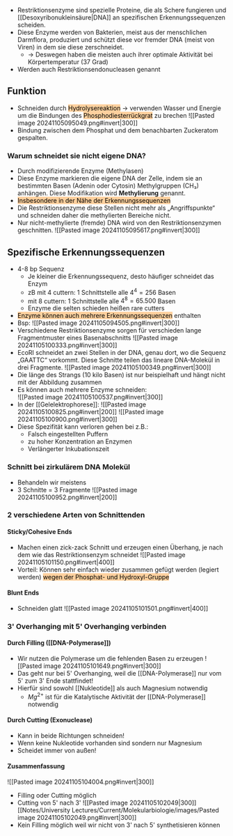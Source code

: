 - Restriktionsenzyme sind spezielle Proteine, die als Schere fungieren und [[Desoxyribonukleinsäure|DNA]] an spezifischen Erkennungssequenzen scheiden. 
- Diese Enzyme werden von Bakterien, meist aus der menschlichen Darmflora, produziert und schützt diese vor fremder DNA (meist von Viren) in dem sie diese zerschneidet.
	- -> Deswegen haben die meisten auch ihrer optimale Aktivität bei Körpertemperatur (37 Grad)
- Werden auch Restriktionsendonucleasen genannt
## Funktion
- Schneiden durch <mark style="background: #FFB86CA6;">Hydrolysereaktion</mark> -> verwenden Wasser und Energie um die Bindungen des <mark style="background: #FFB86CA6;">Phosphodiesterrückgrat</mark> zu brechen
![[Pasted image 20241105095049.png#invert|300]]
- Bindung zwischen dem Phosphat und dem benachbarten Zuckeratom gespalten.
### Warum schneidet sie nicht eigene DNA?
- Durch modifizierende Enzyme (Methylasen)
- Diese Enzyme markieren die eigene DNA der Zelle, indem sie an bestimmten Basen (Adenin oder Cytosin) Methylgruppen (CH₃) anhängen. Diese Modifikation wird **Methylierung** genannt.
- <mark style="background: #FFB86CA6;">Insbesondere in der Nähe der Erkennungssequenzen</mark>
- Die Restriktionsenzyme diese Stellen nicht mehr als „Angriffspunkte“ und schneiden daher die methylierten Bereiche nicht. 
- Nur nicht-methylierte (fremde) DNA wird von den Restriktionsenzymen geschnitten.
![[Pasted image 20241105095617.png#invert|300]]
## Spezifische Erkennungssequenzen
- 4-8 bp Sequenz
	- Je kleiner die Erkennungssequenz, desto häufiger schneidet das Enzym
	- zB mit 4 cuttern: 1 Schnittstelle alle $4^{4}=256$ Basen
	- mit 8 cuttern: 1 Schnittstelle alle $4^{8}=65.500$ Basen
	- Enzyme die selten schieden heißen rare cutters
- <mark style="background: #FFB86CA6;">Enzyme können auch mehrere Erkennungssequenzen</mark> enthalten
- Bsp:
![[Pasted image 20241105094505.png#invert|300]]
- Verschiedene Restriktionsenzyme sorgen für verschieden lange Fragmentmuster eines Basenabschnitts
![[Pasted image 20241105100333.png#invert|300]]
- EcoRI schneidet an zwei Stellen in der DNA, genau dort, wo die Sequenz „GAATTC“ vorkommt. Diese Schnitte teilen das lineare DNA-Molekül in drei Fragmente.
![[Pasted image 20241105100349.png#invert|300]]
- Die länge des Strangs (10 kilo Basen) ist nur beispielhaft und hängt nicht mit der Abbildung zusammen
- Es können auch mehrere Enzyme schneiden:   
![[Pasted image 20241105100537.png#invert|300]]
- In der [[Gelelektrophorese]]:
![[Pasted image 20241105100825.png#invert|200]]
![[Pasted image 20241105100900.png#invert|300]]
- Diese Spezifität kann verloren gehen bei z.B.:
	- Falsch eingestellten Puffern
	- zu hoher Konzentration an Enzymen
	- Verlängerter Inkubationszeit
### Schnitt bei zirkulärem DNA Molekül
- Behandeln wir meistens
- 3 Schnitte = 3 Fragmente
![[Pasted image 20241105100952.png#invert|200]]
### 2 verschiedene Arten von Schnittenden
#### Sticky/Cohesive Ends
- Machen einen zick-zack Schnitt und erzeugen einen Überhang, je nach dem wie das Restriktionsenzym schneidet
![[Pasted image 20241105101150.png#invert|400]]
- Vorteil: Können sehr einfach wieder zusammen gefügt werden (legiert werden) <mark style="background: #FFB86CA6;">wegen der Phosphat- und Hydroxyl-Gruppe</mark>
#### Blunt Ends
- Schneiden glatt
![[Pasted image 20241105101501.png#invert|400]]
### 3' Overhanging mit 5' Overhanging verbinden
#### Durch Filling ([[DNA-Polymerase]])
- Wir nutzen die Polymerase um die fehlenden Basen zu erzeugen
![[Pasted image 20241105101649.png#invert|300]]
- Das geht nur bei 5' Overhanging, weil die [[DNA-Polymerase]] nur vom 5' zum 3' Ende stattfindet!
- Hierfür sind sowohl [[Nukleotide]] als auch Magnesium notwendig
	- $Mg^{2+}$ ist für die Katalytische Aktivität der [[DNA-Polymerase]] notwendig
#### Durch Cutting (Exonuclease)
- Kann in beide Richtungen schneiden!
- Wenn keine Nukleotide vorhanden sind sondern nur Magnesium
- Scheidet immer von außen!
#### Zusammenfassung
![[Pasted image 20241105104004.png#invert|300]]
- Filling oder Cutting möglich
- Cutting von 5' nach 3'
![[Pasted image 20241105102049|300]]
[[Notes/University Lectures/Current/Molekularbiologie/images/Pasted image 20241105102049.png#invert|300]]
- Kein Filling möglich weil wir nicht von 3' nach 5' synthetisieren können